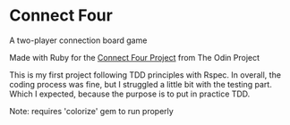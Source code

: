 # Connect Four

A two-player connection board game

Made with Ruby for the [Connect Four Project](https://www.theodinproject.com/lessons/ruby-connect-four) from The Odin Project

This is my first project following TDD principles with Rspec. In overall, the coding process was fine, but I struggled a little bit with the testing part. Which I expected, because the purpose is to put in practice TDD. 

Note: requires 'colorize' gem to run properly
